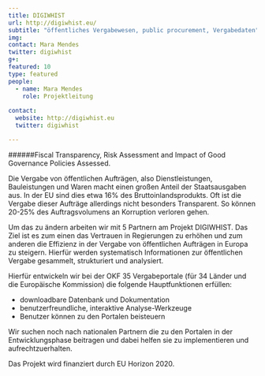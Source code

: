 ```yaml
---
title: DIGIWHIST
url: http://digiwhist.eu/
subtitle: "öffentliches Vergabewesen, public procurement, Vergabedaten"
img: 
contact: Mara Mendes
twitter: digiwhist
g+:
featured: 10
type: featured
people:
  - name: Mara Mendes
    role: Projektleitung
  
contact:
  website: http://digiwhist.eu
  twitter: digiwhist

---
```

######Fiscal Transparency, Risk Assessment and Impact of Good Governance Policies Assessed.

Die Vergabe von öffentlichen Aufträgen, also Dienstleistungen, Bauleistungen und Waren macht einen großen Anteil der Staatsausgaben aus. In der EU sind dies etwa 16% des Bruttoinlandsprodukts. Oft ist die Vergabe dieser Aufträge allerdings nicht besonders Transparent. So können 20-25% des Auftragsvolumens an Korruption verloren gehen. 

Um das zu ändern arbeiten wir mit 5 Partnern am Projekt DIGIWHIST. 
Das Ziel ist es zum einen das Vertrauen in Regierungen zu erhöhen und zum anderen die Effizienz in der Vergabe von öffentlichen Aufträgen in Europa zu steigern. Hierfür werden systematisch Informationen zur öffentlichen Vergabe gesammelt, strukturiert und analysiert.  

Hierfür entwickeln wir bei der OKF 35 Vergabeportale (für 34 Länder und die Europäische Kommission) die folgende Hauptfunktionen erfüllen: 
+ downloadbare Datenbank und Dokumentation 
+ benutzerfreundliche, interaktive Analyse-Werkzeuge 
+ Benutzer können zu den Portalen beisteuern

Wir suchen noch nach nationalen Partnern die zu den Portalen in der Entwicklungsphase beitragen und dabei helfen sie zu implementieren und aufrechtzuerhalten. 

Das Projekt wird finanziert durch EU Horizon 2020. 
